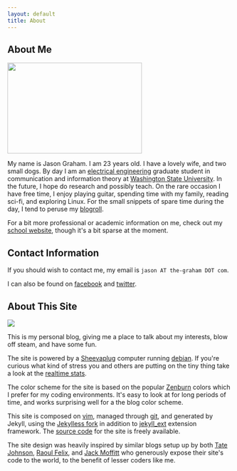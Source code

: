 ```yaml
---
layout: default
title: About
---
```



## About Me

<img class="img_right" src="http://photos-c.ak.fbcdn.net/hphotos-ak-snc1/hs129.snc1/5528_608578287343_27200977_36481495_8296378_n.jpg" alt="" width="302" height="204" />

My name is Jason Graham. I am 23 years old. I have a lovely wife, and two small dogs. By day I am an [electrical engineering](http://www.eecs.wsu.edu/) graduate student in communication and information theory at [Washington State University](http://www.wsu.edu).  In the future, I hope do research and possibly teach.  On the rare occasion I have free time, I enjoy playing guitar, spending time with my family, reading sci-fi, and exploring Linux.  For the small snippets of spare time during the day, I tend to peruse my [blogroll].

For a bit more professional or academic information on me, check out my [school website], though it's a bit sparse at the moment.

## Contact Information

If you should wish to contact me, my email is `jason AT the-graham DOT com`.

I can also be found on [facebook] and [twitter].

## About This Site

<img class="img_left" src="http://upload.wikimedia.org/wikipedia/commons/thumb/7/7b/SheevaPlug_with_external_drive_enclosure.jpg/300px-SheevaPlug_with_external_drive_enclosure.jpg" />

This is my personal blog, giving me a place to talk about my interests, blow off steam, and have some fun. 

The site is powered by a [Sheevaplug] computer running [debian].  If you're curious what kind of stress you and others are putting on the tiny thing take a look at the [realtime stats].

The color scheme for the site is based on the popular [Zenburn] colors which I prefer for my coding environments.  It's easy to look at for long periods of time, and works surprising well for a the blog color scheme.

This site is composed on [vim], managed through [git], and generated by Jekyll, using the [Jekylless fork] in addition to [jekyll_ext] extension framework.  The [source code] for the site is freely available.

The site design was heavily inspired by similar blogs setup up by both [Tate Johnson], [Raoul Felix], and [Jack Moffitt] who generously expose their site's code to the world, to the benefit of lesser coders like me.


[blogroll]:/about/blogroll/

[facebook]:http://facebook.com/jason.the.graham
[twitter]:http://twitter.com/jason__graham

[SheevaPlug]:http://en.wikipedia.org/wiki/SheevaPlug
[debian]:http://www.debian.org/
[realtime stats]:/about/stats/

[jekyll_ext]:http://github.com/rfelix/jekyll_ext
[vim]:http://www.vim.org/
[git]:http://git-scm.cm
[source code]:http://code.graham-clan.net/blog/
[Linux]:http://en.wikipedia.org/wiki/Linux
[school website]:http://eecs.wsu.edu/~jgraham
[Jekylless fork]:http://github.com/tatey/jekylless/
[Zenburn]:http://slinky.imukuppi.org/zenburnpage/
[Tate Johnson]:http://tatey.com/about/
[Raoul Felix]:http://rfelix.com/about/
[Jack Moffitt]:http://metajack.im/about/
